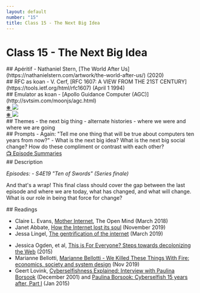 ```yaml
---
layout: default
number: "15"
title: Class 15 - The Next Big Idea
---
```


# Class 15 - The Next Big Idea

<div class="aperitifs" markdown="1">
## Apéritif
- Nathaniel Stern, [The World After Us](https://nathanielstern.com/artwork/the-world-after-us/) (2020)
</div>

<div class="rfc" markdown="1">
## RFC as koan
- V. Cerf, [RFC 1607: A VIEW FROM THE 21ST CENTURY](https://tools.ietf.org/html/rfc1607) (April 1 1994)
</div>

<div class="emulation" markdown="1">
## Emulator as koan
- [Apollo Guidance Computer (AGC)](http://svtsim.com/moonjs/agc.html)
</div>

<div class="img" markdown="1">
<span class="imgRef"><a href="https://archive.org/details/BYTE_Vol_15-06_1990-06_Windows_3.0/page/n117/mode/2up"> &#x274B; </a></span>
<img src="{{ site.baseurl }}/assets/img/byte10.jpg">
</div>

<div class="img2" markdown="1">
<!-- <span class="imgRef"><a href="https://archive.org/details/BYTE_Vol_15-06_1990-06_Windows_3.0/page/n193/mode/2up"> &#x274B; </a></span>
<img src="{{ site.baseurl }}/assets/img/byte13.jpg"> -->
<span class="imgRef"><a href="https://archive.org/details/BYTE_Vol_15-06_1990-06_Windows_3.0/page/n193/mode/2up"> &#x274B; </a></span>
<img src="{{ site.baseurl }}/assets/img/byte14.jpg">
</div>

<div class="themes" markdown="1">
## Themes
- the next big thing
- alternate histories
- where we were and where we are going
</div>


<div class="prompts" markdown="1">
## Prompts  
- Again: "Tell me one thing that will be true about computers ten years from now?" 
- What is the next big idea? What is the next big social change? How do these compliment or contrast with each other?
</div>

<div class="description" markdown="1">
<div class="summaries" markdown="1"><a target="" href="https://en.wikipedia.org/wiki/List_of_Halt_and_Catch_Fire_episodes">📺 Episode Summaries</a>
</div>
## Description

*Episodes: - S4E19 "Ten of Swords" (Series finale)*

And that's a wrap! This final class should cover the gap between the last episode and where we are today, what has changed, and what will change. What is our role in being that force for change?

</div>

<div class="readings" markdown="1">
## Readings

- Claire L. Evans, [Mother Internet](https://www.youtube.com/watch?v=-L7LNtxN_t4), The Open Mind (March 2018)
- Janet Abbate, [How the Internet lost its soul](https://www.washingtonpost.com/outlook/2019/11/01/how-internet-lost-its-soul/) (November 2019)
- Jessa Lingel, [The gentrification of the internet](https://culturedigitally.org/2019/03/the-gentrification-of-the-internet/) (March 2019)
<!-- - Jessa Lingel, [The case for many Internets](https://journals.sagepub.com/doi/full/10.1177/2057047316681573) (Nov 2016) -->
- Jessica Ogden, et al, [This is For Everyone? Steps towards decolonizing the Web](https://eprints.soton.ac.uk/397709/1/jogden_decolonising_web.pdf) (2015)
- Marianne Bellotti, [Marianne Bellotti - We Killed These Things With Fire: economics, society and system design](https://vimeo.com/371707636) (Nov 2019)
- Geert Lovink, [Cyberselfishness Explained: Interview with Paulina Borsook](https://www.nettime.org/Lists-Archives/nettime-l-0203/msg00154.html) (December 2001) and [Paulina Borsook: Cyberselfish 15 years after, Part I](https://networkcultures.org/blog/2015/01/29/paulina-borsook-cyberselfish-15-years-after-part-1/) (Jan 2015)
</div>

